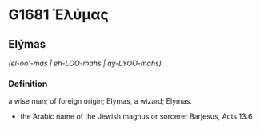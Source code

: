 # G1681 Ἐλύμας

## Elýmas

_(el-oo'-mas | eh-LOO-mahs | ay-LYOO-mahs)_

### Definition

a wise man; of foreign origin; Elymas, a wizard; Elymas.

- the Arabic name of the Jewish magnus or sorcerer Barjesus, Acts 13:6

